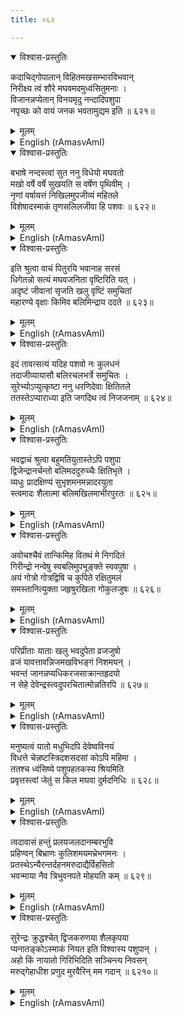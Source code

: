 ```yaml
---
title: ०६२

---
```

<div class="audioEmbed"  caption="सीतालक्ष्मी-वाचनम्" src="https://archive.org/download/nArAyaNIyam-shlokawise-audio/062/062_01.mp3"></div>
<details open><summary>विश्वास-प्रस्तुतिः</summary>

कदाचिद्गोपालान् विहितमखसम्भारविभवान्  
निरीक्ष्य त्वं शौरे मघवमदमुध्वंसितुमनाः ।  
विजानन्नप्येतान् विनयमृदु नन्दादिपशुपा  
नपृच्छः को वायं जनक भवतामुद्यम इति ॥ ६२१॥
</details>
<details><summary>मूलम्</summary>

कदाचिद्गोपालान् विहितमखसम्भारविभवान्  
निरीक्ष्य त्वं शौरे मघवमदमुध्वंसितुमनाः ।  
विजानन्नप्येतान् विनयमृदु नन्दादिपशुपा  
नपृच्छः को वायं जनक भवतामुद्यम इति ॥ ६२१॥
</details>





<details ><summary>English (rAmasvAmI)</summary>

O Lord Souri ! On one occasion, noticing the cowherds amassing materials needed for Vedic sacrfice, Thou, with intent to destroy Indra's pride, (though knowing the reason), didst question Nanda and others, with humility and gentleness, about the purpose of these preparations.


</details>

<div class="audioEmbed"  caption="सीतालक्ष्मी-वाचनम्" src="https://archive.org/download/nArAyaNIyam-shlokawise-audio/062/062_02.mp3"></div>
<details open><summary>विश्वास-प्रस्तुतिः</summary>

बभाषे नन्दस्त्वां सुत ननु विधेयो मघवतो  
मखो वर्षे वर्षे सुखयति स वर्षेण पृथिवीम् ।  
नृणां वर्षायत्तं निखिलमुपजीव्यं महितले  
विशेषादस्माकं तृणसलिलजीवा हि पशवः ॥ ६२२॥
</details>
<details><summary>मूलम्</summary>

बभाषे नन्दस्त्वां सुत ननु विधेयो मघवतो  
मखो वर्षे वर्षे सुखयति स वर्षेण पृथिवीम् ।  
नृणां वर्षायत्तं निखिलमुपजीव्यं महितले  
विशेषादस्माकं तृणसलिलजीवा हि पशवः ॥ ६२२॥
</details>





<details ><summary>English (rAmasvAmI)</summary>

Nanda replied that every year a sacrifice needed to be performed to propitiate Indra, who nourished the earth with rain on which the entire population is dependent for subsistence, especially so in their case, as the cattle live on grass and water.


</details>

<div class="audioEmbed"  caption="सीतालक्ष्मी-वाचनम्" src="https://archive.org/download/nArAyaNIyam-shlokawise-audio/062/062_03.mp3"></div>
<details open><summary>विश्वास-प्रस्तुतिः</summary>

इति श्रुत्वा वाचं पितुरयि भवानाह सरसं  
धिगेतन्नो सत्यं मघवजनिता वृष्टिरिति यत् ।  
अदृष्टं जीवानां सृजति खलु वृष्टिं समुचितां  
महारण्ये वृक्षाः किमिव बलिमिन्द्राय ददते ॥ ६२३॥
</details>
<details><summary>मूलम्</summary>

इति श्रुत्वा वाचं पितुरयि भवानाह सरसं  
धिगेतन्नो सत्यं मघवजनिता वृष्टिरिति यत् ।  
अदृष्टं जीवानां सृजति खलु वृष्टिं समुचितां  
महारण्ये वृक्षाः किमिव बलिमिन्द्राय ददते ॥ ६२३॥
</details>





<details ><summary>English (rAmasvAmI)</summary>

To this, Thou didst, with logical reasoning, respond that there was no truth in saying that Indra was the bestower of rain; rather, that rains were the result of the unseen past good deeds of living beings. Indeed, what do large trees in the forest offer to Indra ? Thou asked.


</details>

<div class="audioEmbed"  caption="सीतालक्ष्मी-वाचनम्" src="https://archive.org/download/nArAyaNIyam-shlokawise-audio/062/062_04.mp3"></div>
<details open><summary>विश्वास-प्रस्तुतिः</summary>

इदं तावत्सत्यं यदिह पशवो नः कुलधनं  
तदाजीव्यायासौ बलिरचलभर्त्रे समुचितः ।  
सुरेभ्योऽप्युत्कृष्टा ननु धरणिदेवाः क्षितितले  
ततस्तेऽप्याराध्या इति जगदिथ त्वं निजजनाम् ॥ ६२४॥
</details>
<details><summary>मूलम्</summary>

इदं तावत्सत्यं यदिह पशवो नः कुलधनं  
तदाजीव्यायासौ बलिरचलभर्त्रे समुचितः ।  
सुरेभ्योऽप्युत्कृष्टा ननु धरणिदेवाः क्षितितले  
ततस्तेऽप्याराध्या इति जगदिथ त्वं निजजनाम् ॥ ६२४॥
</details>





<details ><summary>English (rAmasvAmI)</summary>

Further, Thou didst tell them that cows being, no doubt, their wealth, it would be appropriate to offer sacrifice to the great mountain which provided nourishment to them. Also, that holy men who are more exalted than even the gods, too, deserved to be worshipped.


</details>

<div class="audioEmbed"  caption="सीतालक्ष्मी-वाचनम्" src="https://archive.org/download/nArAyaNIyam-shlokawise-audio/062/062_05.mp3"></div>
<details open><summary>विश्वास-प्रस्तुतिः</summary>

भवद्वाचं श्रुत्वा बहुमतियुतास्तेऽपि पशुपा  
द्विजेन्द्रानर्चन्तो बलिमददुरुच्चैः क्षितिभृते ।  
व्यधुः प्रादक्षिण्यं सुभृशमनमन्नादरयुता  
स्त्वमादः शैलात्मा बलिमखिलमाभीरपुरतः ॥ ६२५॥
</details>
<details><summary>मूलम्</summary>

भवद्वाचं श्रुत्वा बहुमतियुतास्तेऽपि पशुपा  
द्विजेन्द्रानर्चन्तो बलिमददुरुच्चैः क्षितिभृते ।  
व्यधुः प्रादक्षिण्यं सुभृशमनमन्नादरयुता  
स्त्वमादः शैलात्मा बलिमखिलमाभीरपुरतः ॥ ६२५॥
</details>





<details ><summary>English (rAmasvAmI)</summary>

Being convinced by Thy reasoning, the Gopas reverentially worshipped holy men and made plenty of offerings to the mountain Govardhana, circumambulated it and bowed their heads before it with great respect. Thou, in the guise of the mountain, didst consume the entire offerings in the presence of the Gopas.


</details>

<div class="audioEmbed"  caption="सीतालक्ष्मी-वाचनम्" src="https://archive.org/download/nArAyaNIyam-shlokawise-audio/062/062_06.mp3"></div>
<details open><summary>विश्वास-प्रस्तुतिः</summary>

अवोचश्चैवं तान्किमिह वितथं मे निगदितं  
गिरीन्द्रो नन्वेषु स्वबलिमुपभूङ्क्ते स्ववपुषा ।  
अयं गोत्रो गोत्रद्विषि च कुपिते रक्षितुमलं  
समस्तानित्युक्ता जहृषुरखिला गोकुलजुषः ॥ ६२६॥
</details>
<details><summary>मूलम्</summary>

अवोचश्चैवं तान्किमिह वितथं मे निगदितं  
गिरीन्द्रो नन्वेषु स्वबलिमुपभूङ्क्ते स्ववपुषा ।  
अयं गोत्रो गोत्रद्विषि च कुपिते रक्षितुमलं  
समस्तानित्युक्ता जहृषुरखिला गोकुलजुषः ॥ ६२६॥
</details>





<details ><summary>English (rAmasvAmI)</summary>

Thou didst, then, address the Gopas thus: "Do you now believe my words ? This mountain does, verily, partake of your offerings in his physical form. In case Indra feels offended, this mountain is capable of protecting us all from his wrath". The Gopas were delighted by Thy words.


</details>

<div class="audioEmbed"  caption="सीतालक्ष्मी-वाचनम्" src="https://archive.org/download/nArAyaNIyam-shlokawise-audio/062/062_07.mp3"></div>
<details open><summary>विश्वास-प्रस्तुतिः</summary>

परिप्रीताः याताः खलु भवदुपेता व्रजजुषो  
व्रजं यावत्तावन्निजमखविभङ्गं निशमयन् ।  
भवन्तं जानन्नप्यधिकरजसाक्रान्तहृदयो  
न सेहे देवेन्द्रस्त्वदुपरचितात्मोन्नतिरपि ॥ ६२७॥
</details>
<details><summary>मूलम्</summary>

परिप्रीताः याताः खलु भवदुपेता व्रजजुषो  
व्रजं यावत्तावन्निजमखविभङ्गं निशमयन् ।  
भवन्तं जानन्नप्यधिकरजसाक्रान्तहृदयो  
न सेहे देवेन्द्रस्त्वदुपरचितात्मोन्नतिरपि ॥ ६२७॥
</details>





<details ><summary>English (rAmasvAmI)</summary>

As the Gopas, along with Thee, returned home, Indra, on learning about the abrogation of the yagna to him, became highly incensed owing to the upsurge of Rajoguna, despite knowing Thy true identity and also that his high position was Thy gift.


</details>

<div class="audioEmbed"  caption="सीतालक्ष्मी-वाचनम्" src="https://archive.org/download/nArAyaNIyam-shlokawise-audio/062/062_08.mp3"></div>
<details open><summary>विश्वास-प्रस्तुतिः</summary>

मनुष्यत्वं यातो मधुभिदपि देवेष्वविनयं  
विधत्ते चेन्नष्टस्त्रिदशसदसां कोऽपि महिमा ।  
ततश्च ध्वंसिष्ये पशुपहतकस्य श्रियमिति  
प्रवृत्तस्त्वां जेतुं स किल मघवा दुर्मदनिधिः ॥ ६२८॥
</details>
<details><summary>मूलम्</summary>

मनुष्यत्वं यातो मधुभिदपि देवेष्वविनयं  
विधत्ते चेन्नष्टस्त्रिदशसदसां कोऽपि महिमा ।  
ततश्च ध्वंसिष्ये पशुपहतकस्य श्रियमिति  
प्रवृत्तस्त्वां जेतुं स किल मघवा दुर्मदनिधिः ॥ ६२८॥
</details>





<details ><summary>English (rAmasvAmI)</summary>

If Vishnu, having incarnated as a human being, insults the gods, then their exalted position would be lost. Indra, out of his excessive arrogance, vowed to destroy all prosperity of a mere cowherd (meaning Thee), and set out to defeat Thee.


</details>

<div class="audioEmbed"  caption="सीतालक्ष्मी-वाचनम्" src="https://archive.org/download/nArAyaNIyam-shlokawise-audio/062/062_09.mp3"></div>
<details open><summary>विश्वास-प्रस्तुतिः</summary>

त्वदावासं हन्तुं प्रलयजलदानम्बरभुवि  
प्रहिण्वन् बिभ्राणः कुलिशमयमभ्रेभगमनः ।  
प्रतस्थेऽन्यैरन्तर्दहनमरुदाद्यैर्विहसितो  
भवन्माया नैव त्रिभुवनपते मोहयति कम् ॥ ६२९॥
</details>
<details><summary>मूलम्</summary>

त्वदावासं हन्तुं प्रलयजलदानम्बरभुवि  
प्रहिण्वन् बिभ्राणः कुलिशमयमभ्रेभगमनः ।  
प्रतस्थेऽन्यैरन्तर्दहनमरुदाद्यैर्विहसितो  
भवन्माया नैव त्रिभुवनपते मोहयति कम् ॥ ६२९॥
</details>





<details ><summary>English (rAmasvAmI)</summary>

Mounted on his elephant, Airavatha, and weilding the thunderbolt, Indra despatched the clouds of Pralaya (deluge), with intent to wipe out Thy abode (Vraja), while being, inwardly, laughed at by Fire, Wind and other Gods. O Lord of the three worlds ! Who, indeed, is immune from delusion by Thy Maya ?


</details>

<div class="audioEmbed"  caption="सीतालक्ष्मी-वाचनम्" src="https://archive.org/download/nArAyaNIyam-shlokawise-audio/062/062_10.mp3"></div>
<details open><summary>विश्वास-प्रस्तुतिः</summary>

सुरेन्द्रः क्रुद्धश्चेत् द्विजकरुणया शैलकृपया  
प्यनातङ्कोऽस्माकं नियत इति विश्वास्य पशुपान् ।  
अहो किं नायातो गिरिभिदिति सञ्चिन्त्य निवसन्  
मरुद्गेहाधीश प्रणुद मुरवैरिन् मम गदान् ॥ ६२१०॥
</details>
<details><summary>मूलम्</summary>

सुरेन्द्रः क्रुद्धश्चेत् द्विजकरुणया शैलकृपया  
प्यनातङ्कोऽस्माकं नियत इति विश्वास्य पशुपान् ।  
अहो किं नायातो गिरिभिदिति सञ्चिन्त्य निवसन्  
मरुद्गेहाधीश प्रणुद मुरवैरिन् मम गदान् ॥ ६२१०॥
</details>

<details ><summary>English (rAmasvAmI)</summary>

Assuring the Gopas that even if Indra got angry, they had no cause for worry, as they had the grace of the holy men and the Govardhana mountain behind them, and wondering what was delaying Indra, Thou didst await his arrival. O Slayer of Mura ! Lord of Guruvayur ! May Thou eradicate all my ailments.


</details>

